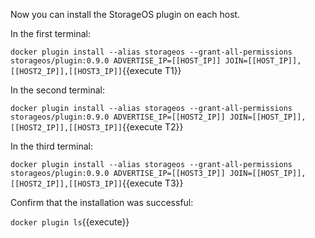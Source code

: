 Now you can install the StorageOS plugin on each host.

In the first terminal:

`docker plugin install --alias storageos --grant-all-permissions storageos/plugin:0.9.0 ADVERTISE_IP=[[HOST_IP]] JOIN=[[HOST_IP]],[[HOST2_IP]],[[HOST3_IP]]`{{execute T1}}

In the second terminal:

`docker plugin install --alias storageos --grant-all-permissions storageos/plugin:0.9.0 ADVERTISE_IP=[[HOST2_IP]] JOIN=[[HOST_IP]],[[HOST2_IP]],[[HOST3_IP]]`{{execute T2}}

In the third terminal:

`docker plugin install --alias storageos --grant-all-permissions storageos/plugin:0.9.0 ADVERTISE_IP=[[HOST3_IP]] JOIN=[[HOST_IP]],[[HOST2_IP]],[[HOST3_IP]]`{{execute T3}}

Confirm that the installation was successful:

`docker plugin ls`{{execute}}
